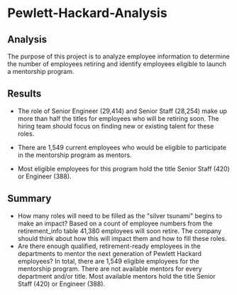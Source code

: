 # Pewlett-Hackard-Analysis

## Analysis
The purpose of this project is to analyze employee information to determine the number of employees retiring and identify employees eligible to launch a mentorship program.

## Results
- The role of Senior Engineer (29,414) and Senior Staff (28,254) make up more than half the titles for employees who will be retiring soon. The hiring team should focus on finding new or existing talent for these roles.

- There are 1,549 current employees who would be eligible to participate in the mentorship program as mentors.
- Most eligible employees for this program hold the title Senior Staff (420) or Engineer (388).

## Summary
- How many roles will need to be filled as the "silver tsunami" begins to make an impact? Based on a count of employee numbers from the retirement_info table 41,380 employees will soon retire. The company should think about how this will impact them and how to fill these roles. 
- Are there enough qualified, retirement-ready employees in the departments to mentor the next generation of Pewlett Hackard employees? In total, there are 1,549 eligible employees for the mentorship program. There are not available mentors for every department and/or title. Most available mentors hold the title Senior Staff (420) or Engineer (388).
